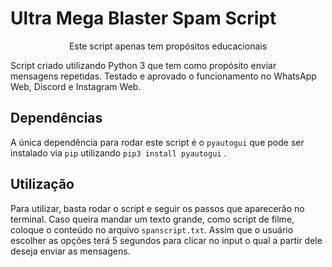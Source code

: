 # Ultra Mega Blaster Spam Script

<center>Este script apenas tem propósitos educacionais</center>

Script criado utilizando Python 3 que tem como propósito enviar mensagens repetidas. Testado e aprovado o funcionamento no WhatsApp Web, Discord e Instagram Web.

## Dependências 

A única dependência para rodar este script é o `pyautogui` que pode ser instalado via `pip` utilizando `pip3 install pyautogui` .

## Utilização

Para utilizar, basta rodar o script e seguir os passos que aparecerão no terminal. Caso queira mandar um texto grande, como script de filme, coloque o conteúdo no arquivo `spanscript.txt`. Assim que o usuário escolher as opções terá 5 segundos para clicar no input o qual a partir dele deseja enviar as mensagens.

 
